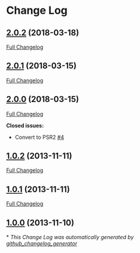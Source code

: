 # Change Log

## [2.0.2](https://github.com/gordonbanderson/weboftalent-shortcode-gist/tree/2.0.2) (2018-03-18)
[Full Changelog](https://github.com/gordonbanderson/weboftalent-shortcode-gist/compare/2.0.1...2.0.2)

## [2.0.1](https://github.com/gordonbanderson/weboftalent-shortcode-gist/tree/2.0.1) (2018-03-15)
[Full Changelog](https://github.com/gordonbanderson/weboftalent-shortcode-gist/compare/2.0.0...2.0.1)

## [2.0.0](https://github.com/gordonbanderson/weboftalent-shortcode-gist/tree/2.0.0) (2018-03-15)
[Full Changelog](https://github.com/gordonbanderson/weboftalent-shortcode-gist/compare/1.0.2...2.0.0)

**Closed issues:**

- Convert to PSR2 [\#4](https://github.com/gordonbanderson/weboftalent-shortcode-gist/issues/4)

## [1.0.2](https://github.com/gordonbanderson/weboftalent-shortcode-gist/tree/1.0.2) (2013-11-11)
[Full Changelog](https://github.com/gordonbanderson/weboftalent-shortcode-gist/compare/1.0.1...1.0.2)

## [1.0.1](https://github.com/gordonbanderson/weboftalent-shortcode-gist/tree/1.0.1) (2013-11-11)
[Full Changelog](https://github.com/gordonbanderson/weboftalent-shortcode-gist/compare/1.0.0...1.0.1)

## [1.0.0](https://github.com/gordonbanderson/weboftalent-shortcode-gist/tree/1.0.0) (2013-11-10)


\* *This Change Log was automatically generated by [github_changelog_generator](https://github.com/skywinder/Github-Changelog-Generator)*